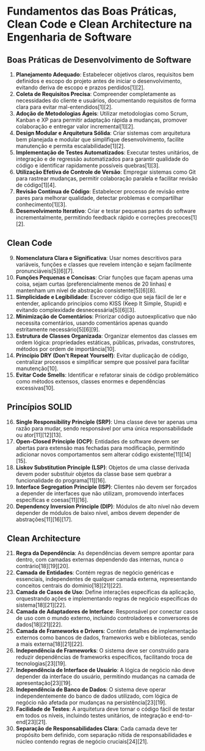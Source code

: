 # Fundamentos das Boas Práticas, Clean Code e Clean Architecture na Engenharia de Software

## Boas Práticas de Desenvolvimento de Software

1. **Planejamento Adequado**: Estabelecer objetivos claros, requisitos bem definidos e escopo do projeto antes de iniciar o desenvolvimento, evitando deriva de escopo e prazos perdidos[1][2].
2. **Coleta de Requisitos Precisa**: Compreender completamente as necessidades do cliente e usuários, documentando requisitos de forma clara para evitar mal-entendidos[1][2].
3. **Adoção de Metodologias Ágeis**: Utilizar metodologias como Scrum, Kanban e XP para permitir adaptação rápida a mudanças, promover colaboração e entregar valor incremental[1][2].
4. **Design Modular e Arquitetura Sólida**: Criar sistemas com arquitetura bem planejada e modular que simplifique desenvolvimento, facilite manutenção e permita escalabilidade[1][2].
5. **Implementação de Testes Automatizados**: Executar testes unitários, de integração e de regressão automatizados para garantir qualidade do código e identificar rapidamente possíveis quebras[1][3].
6. **Utilização Efetiva de Controle de Versão**: Empregar sistemas como Git para rastrear mudanças, permitir colaboração paralela e facilitar revisão de código[1][4].
7. **Revisão Contínua de Código**: Estabelecer processo de revisão entre pares para melhorar qualidade, detectar problemas e compartilhar conhecimento[1][3].
8. **Desenvolvimento Iterativo**: Criar e testar pequenas partes do software incrementalmente, permitindo feedback rápido e correções precoces[1][2].

## Clean Code

9. **Nomenclatura Clara e Significativa**: Usar nomes descritivos para variáveis, funções e classes que revelem intenção e sejam facilmente pronunciáveis[5][6][7].
10. **Funções Pequenas e Concisas**: Criar funções que façam apenas uma coisa, sejam curtas (preferencialmente menos de 20 linhas) e mantenham um nível de abstração consistente[5][6][8].
11. **Simplicidade e Legibilidade**: Escrever código que seja fácil de ler e entender, aplicando princípios como KISS (Keep It Simple, Stupid) e evitando complexidade desnecessária[5][6][3].
12. **Minimização de Comentários**: Priorizar código autoexplicativo que não necessita comentários, usando comentários apenas quando estritamente necessário[5][6][9].
13. **Estrutura de Classes Organizada**: Organizar elementos das classes em ordem lógica: propriedades estáticas, públicas, privadas, construtores, métodos por ordem de importância[10].
14. **Princípio DRY (Don't Repeat Yourself)**: Evitar duplicação de código, centralizar processos e simplificar sempre que possível para facilitar manutenção[10].
15. **Evitar Code Smells**: Identificar e refatorar sinais de código problemático como métodos extensos, classes enormes e dependências excessivas[10].

## Princípios SOLID

16. **Single Responsibility Principle (SRP)**: Uma classe deve ter apenas uma razão para mudar, sendo responsável por uma única responsabilidade ou ator[11][12][13].
17. **Open-Closed Principle (OCP)**: Entidades de software devem ser abertas para extensão mas fechadas para modificação, permitindo adicionar novos comportamentos sem alterar código existente[11][14][15].
18. **Liskov Substitution Principle (LSP)**: Objetos de uma classe derivada devem poder substituir objetos da classe base sem quebrar a funcionalidade do programa[11][16].
19. **Interface Segregation Principle (ISP)**: Clientes não devem ser forçados a depender de interfaces que não utilizam, promovendo interfaces específicas e coesas[11][16].
20. **Dependency Inversion Principle (DIP)**: Módulos de alto nível não devem depender de módulos de baixo nível, ambos devem depender de abstrações[11][16][17].

## Clean Architecture

21. **Regra da Dependência**: As dependências devem sempre apontar para dentro, com camadas externas dependendo das internas, nunca o contrário[18][19][20].
22. **Camada de Entidades**: Contém regras de negócio genéricas e essenciais, independentes de qualquer camada externa, representando conceitos centrais do domínio[18][21][22].
23. **Camada de Casos de Uso**: Define interações específicas da aplicação, orquestrando ações e implementando regras de negócio específicas do sistema[18][21][22].
24. **Camada de Adaptadores de Interface**: Responsável por conectar casos de uso com o mundo externo, incluindo controladores e conversores de dados[18][21][22].
25. **Camada de Frameworks e Drivers**: Contém detalhes de implementação externos como bancos de dados, frameworks web e bibliotecas, sendo a mais externa[18][21][22].
26. **Independência de Frameworks**: O sistema deve ser construído para reduzir dependências de frameworks específicos, facilitando troca de tecnologias[23][19].
27. **Independência de Interface de Usuário**: A lógica de negócio não deve depender da interface do usuário, permitindo mudanças na camada de apresentação[23][19].
28. **Independência de Banco de Dados**: O sistema deve operar independentemente do banco de dados utilizado, com lógica de negócio não afetada por mudanças na persistência[23][19].
29. **Facilidade de Testes**: A arquitetura deve tornar o código fácil de testar em todos os níveis, incluindo testes unitários, de integração e end-to-end[23][21].
30. **Separação de Responsabilidades Clara**: Cada camada deve ter propósito bem definido, com separação nítida de responsabilidades e núcleo contendo regras de negócio cruciais[24][21].
